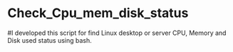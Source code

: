 # Check_Cpu_mem_disk_status
#I developed this script for find Linux desktop or server CPU, Memory and Disk used status using bash.
